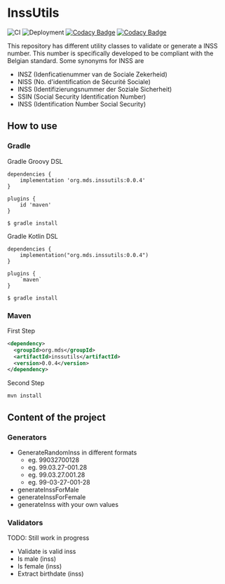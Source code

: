 # InssUtils

![CI](https://github.com/m-ds/InssUtils/actions/workflows/CI_pipeline.yml/badge.svg)
![Deployment](https://github.com/m-ds/InssUtils/actions/workflows/publish_pipeline.yml/badge.svg)
[![Codacy Badge](https://app.codacy.com/project/badge/Coverage/2283fdc61e2e43afb1f451254f32140c)](https://www.codacy.com/gh/M-ds/InssUtils/dashboard?utm_source=github.com&utm_medium=referral&utm_content=M-ds/InssUtils&utm_campaign=Badge_Coverage)
[![Codacy Badge](https://app.codacy.com/project/badge/Grade/2283fdc61e2e43afb1f451254f32140c)](https://www.codacy.com/gh/M-ds/InssUtils/dashboard?utm_source=github.com&amp;utm_medium=referral&amp;utm_content=M-ds/InssUtils&amp;utm_campaign=Badge_Grade)

This repository has different utility classes to validate or generate a INSS number. This number is specifically
developed to be compliant with the Belgian standard. Some synonyms for INSS are

- INSZ (Idenficatienummer van de Sociale Zekerheid)
- NISS (No. d'identification de Sécurité Sociale)
- INSS (Identifizierungsnummer der Soziale Sicherheit)
- SSIN (Social Security Identification Number)
- INSS (Identification Number Social Security)

## How to use
### Gradle
Gradle Groovy DSL
```
dependencies {
    implementation 'org.mds.inssutils:0.0.4'
}
```

```
plugins {
    id 'maven'
}
```

```
$ gradle install
```

Gradle Kotlin DSL
```
dependencies {
    implementation("org.mds.inssutils:0.0.4")
}
```

```
plugins {
    `maven`
}
```

```
$ gradle install
```
### Maven
First Step
```XML
<dependency>
  <groupId>org.mds</groupId>
  <artifactId>inssutils</artifactId>
  <version>0.0.4</version>
</dependency>
```

Second Step  
```
mvn install
```
## Content of the project

### Generators

- GenerateRandomInss in different formats
    - eg. 99032700128
    - eg. 99.03.27-001.28
    - eg. 99.03.27.001.28
    - eg. 99-03-27-001-28
- generateInssForMale
- generateInssForFemale
- generateInss with your own values

### Validators

TODO: Still work in progress

- Validate is valid inss
- Is male (inss)
- Is female (inss)
- Extract birthdate (inss)
